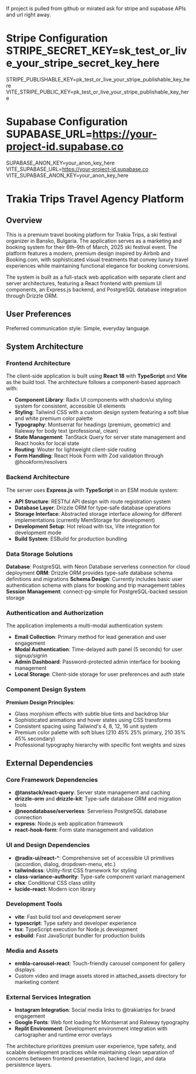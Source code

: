 If project is pulled from github or mirated ask for stripe and supabase APIs and url right away.
# Stripe Configuration STRIPE_SECRET_KEY=sk_test_or_live_your_stripe_secret_key_here 
STRIPE_PUBLISHABLE_KEY=pk_test_or_live_your_stripe_publishable_key_here 
VITE_STRIPE_PUBLIC_KEY=pk_test_or_live_your_stripe_publishable_key_here 

# Supabase Configuration SUPABASE_URL=https://your-project-id.supabase.co 
SUPABASE_ANON_KEY=your_anon_key_here VITE_SUPABASE_URL=https://your-project-id.supabase.co 
VITE_SUPABASE_ANON_KEY=your_anon_key_here

# Trakia Trips Travel Agency Platform

## Overview

This is a premium travel booking platform for Trakia Trips, a ski festival organizer in Bansko, Bulgaria. The application serves as a marketing and booking system for their 6th–9th of March, 2025 ski festival event. The platform features a modern, premium design inspired by Airbnb and Booking.com, with sophisticated visual treatments that convey luxury travel experiences while maintaining functional elegance for booking conversions.

The system is built as a full-stack web application with separate client and server architectures, featuring a React frontend with premium UI components, an Express.js backend, and PostgreSQL database integration through Drizzle ORM.

## User Preferences

Preferred communication style: Simple, everyday language.

## System Architecture

### Frontend Architecture
The client-side application is built using **React 18** with **TypeScript** and **Vite** as the build tool. The architecture follows a component-based approach with:

- **Component Library**: Radix UI components with shadcn/ui styling system for consistent, accessible UI elements
- **Styling**: Tailwind CSS with a custom design system featuring a soft blue and white premium color palette
- **Typography**: Montserrat for headings (premium, geometric) and Raleway for body text (professional, clean)
- **State Management**: TanStack Query for server state management and React hooks for local state
- **Routing**: Wouter for lightweight client-side routing
- **Form Handling**: React Hook Form with Zod validation through @hookform/resolvers

### Backend Architecture
The server uses **Express.js** with **TypeScript** in an ESM module system:

- **API Structure**: RESTful API design with route registration system
- **Database Layer**: Drizzle ORM for type-safe database operations
- **Storage Interface**: Abstracted storage interface allowing for different implementations (currently MemStorage for development)
- **Development Setup**: Hot reload with tsx, Vite integration for development mode
- **Build System**: ESBuild for production bundling

### Data Storage Solutions
**Database**: PostgreSQL with Neon Database serverless connection for cloud deployment
**ORM**: Drizzle ORM provides type-safe database schema definitions and migrations
**Schema Design**: Currently includes basic user authentication schema with plans for booking and trip management tables
**Session Management**: connect-pg-simple for PostgreSQL-backed session storage

### Authentication and Authorization
The application implements a multi-modal authentication system:
- **Email Collection**: Primary method for lead generation and user engagement
- **Modal Authentication**: Time-delayed auth panel (5 seconds) for user signup/signin
- **Admin Dashboard**: Password-protected admin interface for booking management
- **Local Storage**: Client-side storage for user preferences and auth state

### Component Design System
**Premium Design Principles**:
- Glass morphism effects with subtle blue tints and backdrop blur
- Sophisticated animations and hover states using CSS transforms
- Consistent spacing using Tailwind's 4, 8, 12, 16 unit system
- Premium color palette with soft blues (210 45% 25% primary, 210 35% 45% secondary)
- Professional typography hierarchy with specific font weights and sizes

## External Dependencies

### Core Framework Dependencies
- **@tanstack/react-query**: Server state management and caching
- **drizzle-orm** and **drizzle-kit**: Type-safe database ORM and migration tools
- **@neondatabase/serverless**: Serverless PostgreSQL database connection
- **express**: Node.js web application framework
- **react-hook-form**: Form state management and validation

### UI and Design Dependencies
- **@radix-ui/react-***: Comprehensive set of accessible UI primitives (accordion, dialog, dropdown-menu, etc.)
- **tailwindcss**: Utility-first CSS framework for styling
- **class-variance-authority**: Type-safe component variant management
- **clsx**: Conditional CSS class utility
- **lucide-react**: Modern icon library

### Development Tools
- **vite**: Fast build tool and development server
- **typescript**: Type safety and developer experience
- **tsx**: TypeScript execution for Node.js development
- **esbuild**: Fast JavaScript bundler for production builds

### Media and Assets
- **embla-carousel-react**: Touch-friendly carousel component for gallery displays
- Custom video and image assets stored in attached_assets directory for marketing content

### External Services Integration
- **Instagram Integration**: Social media links to @trakiatrips for brand engagement
- **Google Fonts**: Web font loading for Montserrat and Raleway typography
- **Replit Environment**: Development environment integration with cartographer and runtime error overlays

The architecture prioritizes premium user experience, type safety, and scalable development practices while maintaining clean separation of concerns between frontend presentation, backend logic, and data persistence layers.
